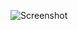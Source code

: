 ![Screenshot](https://raw.githubusercontent.com/Cryakl/Ultimate-RAT-Collection/refs/heads/main/SchwarzeSonneRat/Schwarze%20Sonne%20RAT%200.7/Screenshot.png)

